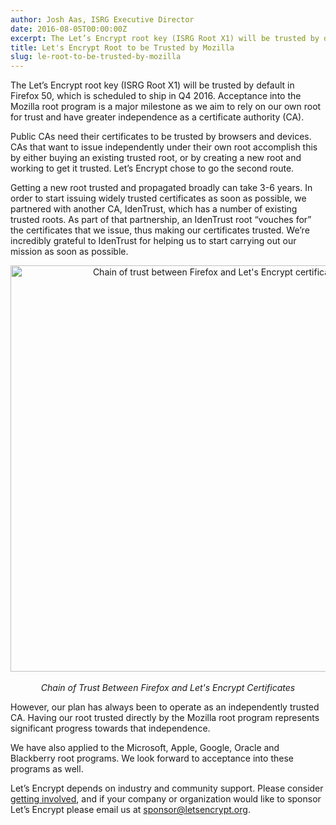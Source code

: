 ```yaml
---
author: Josh Aas, ISRG Executive Director
date: 2016-08-05T00:00:00Z
excerpt: The Let’s Encrypt root key (ISRG Root X1) will be trusted by default in Firefox 50, which is scheduled to ship in Q4 2016.
title: Let's Encrypt Root to be Trusted by Mozilla
slug: le-root-to-be-trusted-by-mozilla
---
```


The Let’s Encrypt root key (ISRG Root X1) will be trusted by default in Firefox 50, which is scheduled to ship in Q4 2016. Acceptance into the Mozilla root program is a major milestone as we aim to rely on our own root for trust and have greater independence as a certificate authority (CA).

Public CAs need their certificates to be trusted by browsers and devices. CAs that want to issue independently under their own root accomplish this by either buying an existing trusted root, or by creating a new root and working to get it trusted. Let’s Encrypt chose to go the second route.

Getting a new root trusted and propagated broadly can take 3-6 years. In order to start issuing widely trusted certificates as soon as possible, we partnered with another CA, IdenTrust, which has a number of existing trusted roots. As part of that partnership, an IdenTrust root “vouches for” the certificates that we issue, thus making our certificates trusted. We’re incredibly grateful to IdenTrust for helping us to start carrying out our mission as soon as possible.

<center>
  </p> 
  
  <p>
    <img src="/images/le-firefox-chain-of-trust.png" alt="Chain of trust between Firefox and Let's Encrypt certificates." style="width: 650px; margin-bottom: 17px;" /><br /><em>Chain of Trust Between Firefox and Let's Encrypt Certificates</em>
  </p>
  
  <p>
    </center>
  </p>
  
  <p>
    However, our plan has always been to operate as an independently trusted CA. Having our root trusted directly by the Mozilla root program represents significant progress towards that independence.
  </p>
  
  <p>
    We have also applied to the Microsoft, Apple, Google, Oracle and Blackberry root programs. We look forward to acceptance into these programs as well.
  </p>
  
  <p>
    Let’s Encrypt depends on industry and community support. Please consider <a href="https://letsencrypt.org/getinvolved/">getting involved</a>, and if your company or organization would like to sponsor Let’s Encrypt please email us at <a href="mailto:sponsor@letsencrypt.org">sponsor@letsencrypt.org</a>.
  </p>